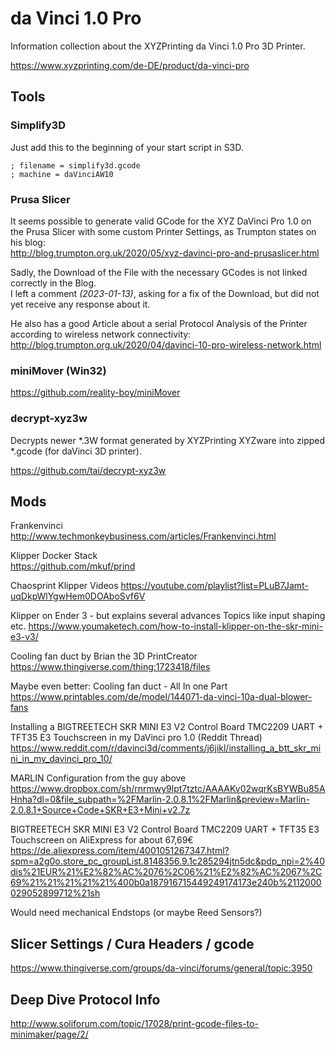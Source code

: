 # da Vinci 1.0 Pro

Information collection about the XYZPrinting da Vinci 1.0 Pro 3D Printer.

https://www.xyzprinting.com/de-DE/product/da-vinci-pro

## Tools

### Simplify3D

Just add this to the beginning of your start script in S3D.
```
; filename = simplify3d.gcode
; machine = daVinciAW10
```

### Prusa Slicer

It seems possible to generate valid GCode for the XYZ DaVinci Pro 1.0 on  
the Prusa Slicer with some custom Printer Settings, as Trumpton states on his blog:  
http://blog.trumpton.org.uk/2020/05/xyz-davinci-pro-and-prusaslicer.html

Sadly, the Download of the File with the necessary GCodes is not linked correctly in the Blog.  
I left a comment *(2023-01-13)*, asking for a fix of the Download, but did not yet receive any response about it.

He also has a good Article about a serial Protocol Analysis of the Printer according to wireless network connectivity:  
http://blog.trumpton.org.uk/2020/04/davinci-10-pro-wireless-network.html

### miniMover (Win32)

https://github.com/reality-boy/miniMover

### decrypt-xyz3w

Decrypts newer *.3W format generated by XYZPrinting XYZware into zipped *.gcode (for daVinci 3D printer).

https://github.com/tai/decrypt-xyz3w

## Mods

Frankenvinci
http://www.techmonkeybusiness.com/articles/Frankenvinci.html

Klipper Docker Stack  
https://github.com/mkuf/prind

Chaosprint Klipper Videos 
https://youtube.com/playlist?list=PLuB7Jamt-uqDkpWlYgwHem0DOAboSvf6V

Klipper on Ender 3 - but explains several advances Topics like input shaping etc.
https://www.youmaketech.com/how-to-install-klipper-on-the-skr-mini-e3-v3/

Cooling fan duct by Brian the 3D PrintCreator  
https://www.thingiverse.com/thing:1723418/files

Maybe even better: Cooling fan duct - All In one Part  
https://www.printables.com/de/model/144071-da-vinci-10a-dual-blower-fans

Installing a BIGTREETECH SKR MINI E3 V2 Control Board TMC2209 UART + TFT35 E3 Touchscreen in my DaVinci pro 1.0 (Reddit Thread)  
https://www.reddit.com/r/davinci3d/comments/j6jikl/installing_a_btt_skr_mini_in_my_davinci_pro_10/

MARLIN Configuration from the guy above  
https://www.dropbox.com/sh/rnrmwy9lpt7tztc/AAAAKv02wqrKsBYWBu85AHnha?dl=0&file_subpath=%2FMarlin-2.0.8.1%2FMarlin&preview=Marlin-2.0.8.1+Source+Code+SKR+E3+Mini+v2.7z

BIGTREETECH SKR MINI E3 V2 Control Board TMC2209 UART + TFT35 E3 Touchscreen on AliExpress for about 67,69€
https://de.aliexpress.com/item/4001051267347.html?spm=a2g0o.store_pc_groupList.8148356.9.1c285294jtn5dc&pdp_npi=2%40dis%21EUR%21%E2%82%AC%2076%2C06%21%E2%82%AC%2067%2C69%21%21%21%21%21%400b0a187916715449249174173e240b%2112000029052899712%21sh

Would need mechanical Endstops (or maybe Reed Sensors?)

## Slicer Settings / Cura Headers / gcode

https://www.thingiverse.com/groups/da-vinci/forums/general/topic:3950

## Deep Dive Protocol Info

http://www.soliforum.com/topic/17028/print-gcode-files-to-minimaker/page/2/


